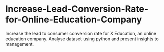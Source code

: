 # Increase-Lead-Conversion-Rate-for-Online-Education-Company
Increase the lead to consumer conversion rate for X Education, an online education company. Analyse dataset using python and present insights to management.
